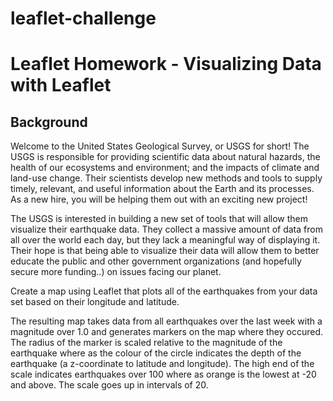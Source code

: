 # leaflet-challenge

# Leaflet Homework - Visualizing Data with Leaflet

## Background

Welcome to the United States Geological Survey, or USGS for short! The USGS is responsible for providing scientific data about natural hazards, the health of our ecosystems and environment; and the impacts of climate and land-use change. Their scientists develop new methods and tools to supply timely, relevant, and useful information about the Earth and its processes. As a new hire, you will be helping them out with an exciting new project!

The USGS is interested in building a new set of tools that will allow them visualize their earthquake data. They collect a massive amount of data from all over the world each day, but they lack a meaningful way of displaying it. Their hope is that being able to visualize their data will allow them to better educate the public and other government organizations (and hopefully secure more funding..) on issues facing our planet.

Create a map using Leaflet that plots all of the earthquakes from your data set based on their longitude and latitude.

The resulting map takes data from all earthquakes over the last week with a magnitude over 1.0 and generates markers on the map where they occured. The radius of the marker is scaled relative to the magnitude of the earthquake where as the colour of the circle indicates the depth of the earthquake (a z-coordinate to latitude and longitude). The high end of the scale indicates earthquakes over 100 where as orange is the lowest at -20 and above. The scale goes up in intervals of 20. 
